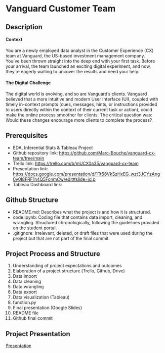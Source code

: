 # Vanguard Customer Team

## Description
#### Context
You are a newly employed data analyst in the Customer Experience (CX) team at Vanguard, the US-based investment management company.</br>
You’ve been thrown straight into the deep end with your first task. Before your arrival, the team launched an exciting digital experiment, and now, they’re eagerly waiting to uncover the results and need your help.</br>

#### The Digital Challenge
The digital world is evolving, and so are Vanguard’s clients. Vanguard believed that a more intuitive and modern User Interface (UI), coupled with timely in-context prompts (cues, messages, hints, or instructions provided to users directly within the context of their current task or action), could make the online process smoother for clients. The critical question was:</br>
Would these changes encourage more clients to complete the process?</br>

## Prerequisites </br>

- EDA, Inferential Stats & Tableau Project</br>
- Github repository link: https://github.com/Marc-Bouche/vanguard-cx-team/tree/main</br>
- Trello link: https://trello.com/b/mUCX0a35/vanguard-cx-team</br>
- Presentation link: https://docs.google.com/presentation/d/1Tt68VkSzHxEG_wzt3JCYzAng0y0I8FRF1h4Q5FonmCw/edit#slide=id.p</br>
- Tableau Dashboard link: </br>

## Github Structure </br>

- README.md: Describes what the project is and how it is structured.</br>
- code.ipynb: Coding file that contains data import, cleaning, and wrangling. Structured chronologically, following the guidelines provided on the student portal.</br>
- .gitignore: Irrelevant, deleted, or draft files that were used during the project but that are not part of the final commit.</br>

## Project Process and Structure </br>

1. Understanding of project expectations and outcomes </br>
2. Elaboration of a project structure (Trello, Github, Drive)</br>
3. Data import</br>
4. Data cleaning</br>
5. Data wrangling</br>
6. Data export</br>
7. Data visualization (Tableau)</br>
8. function.py</br>
9. Final presentation (Google Slides)</br>
10. README file</br>
11. Github final commit</br>

## Project Presentation

[Presentation](https://docs.google.com/presentation/d/1Tt68VkSzHxEG_wzt3JCYzAng0y0I8FRF1h4Q5FonmCw/edit?usp=sharing)
